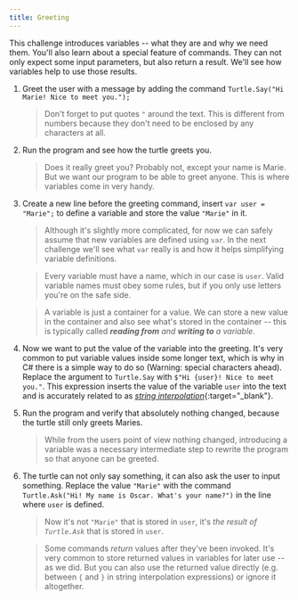 ```yaml
---
title: Greeting
---
```


This challenge introduces variables -- what they are and why we need them.
You'll also learn about a special feature of commands.
They can not only expect some input parameters, but also return a result.
We'll see how variables help to use those results.

1. Greet the user with a message by adding the command `Turtle.Say("Hi Marie! Nice to meet you.");`
    > Don't forget to put quotes `"` around the text. This is different from numbers because they don't need to be enclosed by any characters at all.
1. Run the program and see how the turtle greets you.
    > Does it really greet you? Probably not, except your name is Marie. But we want our program to be able to greet anyone. This is where variables come in very handy.
1. Create a new line before the greeting command, insert `var user = "Marie";` to define a variable and store the value `"Marie"` in it.
    > Although it's slightly more complicated, for now we can safely assume that new variables are defined using `var`. In the next challenge we'll see what `var` really is and how it helps simplifying variable definitions.

    > Every variable must have a name, which in our case is `user`. Valid variable names must obey some rules, but if you only use letters you're on the safe side.

    > A variable is just a container for a value. We can store a new value in the container and also see what's stored in the container -- this is typically called ***reading from** and **writing to** a variable*.
1. Now we want to put the value of the variable into the greeting. It's very common to put variable values inside some longer text, which is why in C# there is a simple way to do so (Warning: special characters ahead). Replace the argument to `Turtle.Say` with `$"Hi {user}! Nice to meet you."`. This expression inserts the value of the variable `user` into the text and is accurately related to as [*string interpolation*](https://docs.microsoft.com/en-us/dotnet/csharp/language-reference/tokens/interpolated){:target="_blank"}.
1. Run the program and verify that absolutely nothing changed, because the turtle still only greets Maries.
    > While from the users point of view nothing changed, introducing a variable was a necessary intermediate step to rewrite the program so that anyone can be greeted.
1. The turtle can not only say something, it can also ask the user to input something. Replace the value `"Marie"` with the command `Turtle.Ask("Hi! My name is Oscar. What's your name?")` in the line where `user` is defined.
    > Now it's not `"Marie"` that is stored in `user`, it's *the result of `Turtle.Ask`* that is stored in `user`.

    > Some commands *return* values after they've been invoked. It's very common to store returned values in variables for later use -- as we did. But you can also use the returned value directly (e.g. between `{` and `}` in string interpolation expressions) or ignore it altogether.
